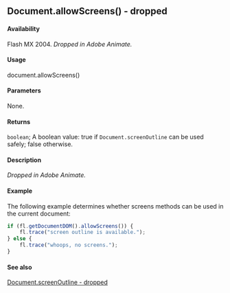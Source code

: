 ## Document.allowScreens() - dropped

#### Availability

Flash MX 2004. *Dropped in Adobe Animate.*

#### Usage

document.allowScreens()

#### Parameters

None.

#### Returns

`boolean`; A boolean value: true if `Document.screenOutline` can be used safely; false otherwise.

#### Description

*Dropped in Adobe Animate.*

#### Example

The following example determines whether screens methods can be used in the current document:

```javascript
if (fl.getDocumentDOM().allowScreens()) {
    fl.trace("screen outline is available.");
} else {
    fl.trace("whoops, no screens.");
}
```

#### See also

[Document.screenOutline - dropped](../Document_object/Document410.md)

